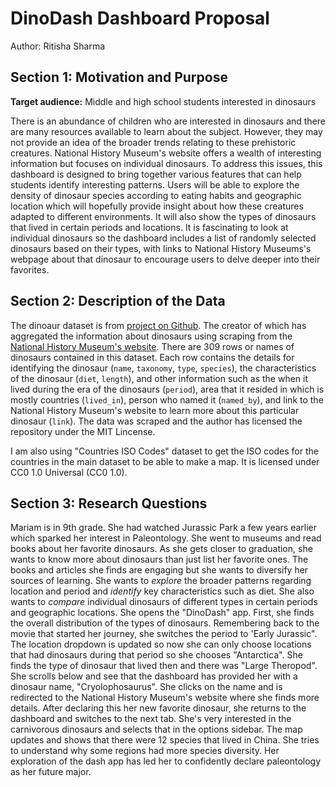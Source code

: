 # DinoDash Dashboard Proposal

Author: Ritisha Sharma

## Section 1: Motivation and Purpose

**Target audience:** Middle and high school students interested in dinosaurs

There is an abundance of children who are interested in dinosaurs and there are many resources available to learn about the subject. However, they may not provide an idea of the broader trends relating to these prehistoric creatures. National History Museum's website offers a wealth of interesting information but focuses on individual dinosaurs. To address this issues, this dashboard is designed to bring together various features that can help students identify interesting patterns. Users will be able to explore the density of dinosaur species according to eating habits and geographic location which will hopefully provide insight about how these creatures adapted to different environments. It will also show the types of dinosaurs that lived in certain periods and locations. It is fascinating to look at individual dinosaurs so the dashboard includes a list of randomly selected dinosaurs based on their types, with links to National History Museums's webpage about that dinosaur to encourage users to delve deeper into their favorites.

## Section 2: Description of the Data

The dinoaur dataset is from [project on Github](https://github.com/kjanjua26/jurassic-park). The creator of which has aggregated the information about dinosaurs using scraping from the [National History Museum's website](https://www.nhm.ac.uk/visit/galleries-and-museum-map/dinosaurs.html). There are 309 rows or names of dinosaurs contained in this dataset. Each row contains the details for identifying the dinosaur (`name`, `taxonomy`, `type`, `species`), the characteristics of the dinosaur (`diet`, `length`), and other information such as the when it lived during the era of the dinosaurs (`period`), area that it resided in which is mostly countries (`lived_in`), person who named it (`named_by`), and link to the National History Museum's website to learn more about this particular dinosaur (`link`). The data was scraped and the author has licensed the repository under the MIT Lincense.

I am also using "Countries ISO Codes" dataset to get the ISO codes for the countries in the main dataset to be able to make a map. It is licensed under CC0 1.0 Universal (CC0 1.0).

## Section 3: Research Questions

Mariam is in 9th grade. She had watched Jurassic Park a few years earlier which sparked her interest in Paleontology. She went to museums and read books about her favorite dinosaurs. As she gets closer to graduation, she wants to know more about dinosaurs than just list her favorite ones. The books and articles she finds are engaging but she wants to diversify her sources of learning. She wants to _explore_ the broader patterns regarding location and period and _identify_ key characteristics such as diet. She also wants to _compare_ individual dinosaurs of different types in certain periods and geographic locations. She opens the "DinoDash" app. First, she finds the overall distribution of the types of dinosaurs. Remembering back to the movie that started her journey, she switches the period to 'Early Jurassic". The location dropdown is updated so now she can only choose locations that had dinosaurs during that period so she chooses "Antarctica". She finds the type of dinosaur that lived then and there was "Large Theropod". She scrolls below and see that the dashboard has provided her with a dinosaur name, "Cryolophosaurus". She clicks on the name and is redirected to the National History Museum's website where she finds more details. After declaring this her new favorite dinosaur, she returns to the dashboard and switches to the next tab. She's very interested in the carnivorous dinosaurs and selects that in the options sidebar. The map updates and shows that there were 12 species that lived in China. She tries to understand why some regions had more species diversity. Her exploration of the dash app has led her to confidently declare paleontology as her future major.
